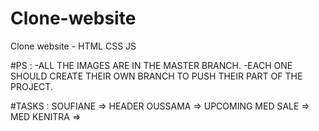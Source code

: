 # Clone-website
Clone website - HTML CSS JS


#PS :
-ALL THE IMAGES ARE IN THE MASTER BRANCH.
-EACH ONE SHOULD CREATE THEIR OWN BRANCH TO PUSH THEIR PART OF THE PROJECT.

#TASKS :
SOUFIANE => HEADER 
OUSSAMA => UPCOMING
MED SALE =>
MED KENITRA =>
